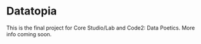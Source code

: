 # Datatopia
This is the final project for Core Studio/Lab and Code2: Data Poetics. More info coming soon.

